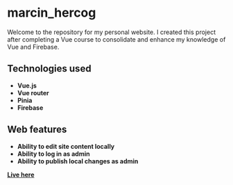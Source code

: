 # marcin_hercog

Welcome to the repository for my personal website. I created this project after completing a Vue course to consolidate and enhance my knowledge of Vue and Firebase.

## Technologies used

- **Vue.js**
- **Vue router**
- **Pinia**
- **Firebase**

## Web features

- **Ability to edit site content locally**
- **Ability to log in as admin**
- **Ability to publish local changes as admin**

**[Live here](https://marcin-hercog.netlify.app/)**

